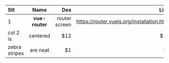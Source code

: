 | Stt           |      Name      |           Des |                                       Link |
| :------------ | :------------: | ------------: | -----------------------------------------: |
| 1             | **vue-router** | router screen | https://router.vuejs.org/installation.html |
| col 2 is      |    centered    |           $12 |                                        $12 |
| zebra stripes |    are neat    |            $1 |                                         $1 |
